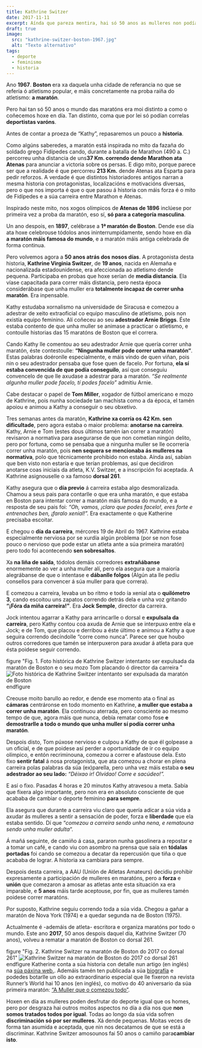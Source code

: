 ```yaml
---
title: Kathrine Switzer
date: 2017-11-11
excerpt: Aínda que pareza mentira, hai só 50 anos as mulleres non podían correr maratóns. Kathrine Switzer amosounos na maratón de Boston o camiño para cambiar as cousas.
draft: true
image:
  src: "kathrine-switzer-boston-1967.jpg"
  alt: "Texto alternativo"
tags:
  - deporte
  - feminismo
  - historia
---
```


Ano **1967**. **Boston** era xa daquela unha cidade de referancia no que se refería ó atletismo popular, e máis concretamente na proba raíña do atletismo: **a maratón**.

Pero hai tan só 50 anos o mundo das maratóns era moi distinto a como o coñecemos hoxe en día. Tan distinto, coma que por lei só podían correlas **deportistas varóns**.

Antes de contar a proeza de “Kathy”, repasaremos un pouco a **historia**.

Como algúns saberedes, a maratón está inspirada no mito da fazaña do soldado grego Fidípedes cando, durante a batalla de Marathon (490 a. C.) percorreu unha distancia de uns**37 Km. correndo dende Marathon ata Atenas** para anunciar a victoria sobre os persas. E digo mito, porque parece ser que a realidade é que percorreu **213 Km.** dende Atenas ata Esparta para pedir reforzos. A verdade é que distintos historiadores antigos narran a mesma historia con protagonistas, localizacións e motivacións diversas, pero o que nos importa é que o que pasou á historia con máis forza é o mito de Fidípedes e a súa carreira entre Marathon e Atenas.

Inspirado neste mito, nos xogos olímpicos de **Atenas de 1896** inclúese por primeira vez a proba da maratón, eso sí, **só para a categoría masculina**.

Un ano despois, en **1897**, celébrase a **1ª maratón de Boston**. Dende ese día ata hoxe celebrouse tódolos anos ininterrumpidamente, sendo hoxe en día **a maratón máis famosa do mundo**, e a maratón máis antiga celebrada de forma continua.

Pero volvemos agora a **50 anos atrás dos nosos días**. A protagonista desta historia, **Kathrine Virginia Switzer**, de **19 anos**, nacida en Alemaña e nacionalizada estadounidense, era afeccionada ao atletismo dende pequena. Participaba en probas que hoxe serían de **media distancia**. Ela víase capacitada para correr máis distancia, pero nesta época considerábase que unha muller era **totalmente incapaz de correr unha maratón**. Era inpensable.

Kathy estudaba xornalismo na universidade de Siracusa e comezou a adestrar de xeito extraoficial co equipo masculino de atletismo, pois non existía equipo feminino. Alí coñeceu ao seu **adestrador Arnie Briggs**. Éste estaba contento de que unha muller se animase a practicar o atletismo, e contoulle historias das 15 maratóns de Boston que el correra.

Cando Kathy lle comentou ao seu adestrador Arnie que quería correr unha maratón, éste contestoulle: **“Ningunha muller pode correr unha maratón“**. Estas palabras doéronlle especialmente, e máis vindo de quen viñan, pois nin o seu adestrador pensaba que fose quen de facelo. Por fortuna, **ela sí estaba convencida de que podía conseguilo**, así que conseguiu convencelo de que lle axudase a adestrar para a maratón. *“Se realmente algunha muller pode facelo, tí podes facelo”* admitiu Arnie.

Cabe destacar o papel de **Tom Miller**, xogador de fútbol americano e mozo de Kathrine, pois nunha sociedade tan machista como a da época, el tamén apoiou e animou a Kathy a conseguir o seu obxetivo.

Tres semanas antes da maratón, **Kathrine xa corría os 42 Km. sen dificultade**, pero agora estaba o maior problema: **anotarse na carreira**. Kathy, Arnie e Tom (estes dous últimos tamén ían correr a maratón) revisaron a normativa para asegurarse de que non cometían ningún delito, pero por fortuna, como se pensaba que a ningunha muller se lle ocorrería correr unha maratón, pois **nen sequera se mencionaba ás mulleres na normativa**, polo que técnicamente prohibido non estaba. Aínda así, sabían que ben visto non estaría e que terían problemas, así que decidiron anotarse coas iniciais da atleta, K.V. Switzer, e a inscripción foi aceptada. A Kathrine asignouselle o xa famoso **dorsal 261**.

Kathy asegura que o **día previo** á carreira estaba algo desmoralizada. Chamou a seus pais para contarlle o que era unha maratón, e que estaba en Boston para intentar correr a maratón máis famosa do mundo, e a resposta de seu pais foi: *“Oh, vamos, ¡claro que podes facelo!, eres forte e entrenaches ben, ¡faralo xenial!”.* Era exactamente o que Katherine precisaba escoitar.

E chegou o **día da carreira**, mércores 19 de Abril do 1967. Kathrine estaba especialmente nerviosa por se xurdía algún problema (por se non fose pouco o nervioso que pode estar un atleta ante a súa primeira maratón) pero todo foi acontecendo **sen sobresaltos**.

Xa **na liña de saída**, tódolos demáis corredores **extrañábanse** enormemente ao ver a unha muller alí, pero ela asegura que a maioría alegrábanse de que o intentase e **dábanlle folgos** (Algún ata lle pedíu consellos para convencer á súa muller para que correra).

E comezou a carreira, levaba un bo ritmo e todo ía xenial ata o **quilómetro 3**, cando escoitou uns zapatos correndo detrás dela e unha voz gritando **“¡Fóra da miña carreira!”**. Era **Jock Semple**, director da carreira.

Jock intentou agarrar a Kathy para arrincarlle o dorsal e **expulsala da carreira**, pero Kathy contou coa axuda de Arnie que se interpuxo entre ela e Jock; e de Tom, que placou e derribou a éste último e animou a Kathy a que seguira correndo decíndolle “corre como nunca”. Parece ser que houbo outros corredores que tamén se interpuxeron para axudar á atleta para que ésta poidese seguir correndo.

figure "Fig. 1. Foto histórica de Kathrine Switzer intentanto ser expulsada da maratón de Boston e o seu mozo Tom placando ó director da carreira
"
![Foto histórica de Kathrine Switzer intentanto ser expulsada da maratón de Boston](imaxes/kathrine-switzer-boston-1967.jpg)
endfigure

Creouse moito barullo ao redor, e dende ese momento ata o final as **cámaras** centráronse en todo momento en Kathrine, **a muller que estaba a correr unha maratón**. Ela continuou aterrada, pero consciente ao mesmo tempo de que, agora máis que nunca, debía rematar como fose **e demostrarlle a todo o mundo que unha muller sí podía correr unha maratón**.

Despois disto, Tom púxose nervioso e culpou a Kathy de que él golpease a un oficial, e de que poidese así perder a oportunidade de ir co equipo olímpico, e entón recriminouna, comezou a correr e afastouse dela. Esto fixo **sentir fatal** á nosa protagonista, que ata comezou a chorar en plena carreira polas palabras da súa (ex)parella, pero unha vez máis estaba **o seu adestrador ao seu lado:** *“Déixao ir! Olvídao! Corre e sacúdeo!”.*

E así o fixo. Pasadas 4 horas e 20 minutos Kathy atravesou a meta. Sabía que fixera algo importante, pero non era en absoluto consciente de que acababa de cambiar o deporte feminino **para sempre**.

Ela asegura que durante a carreira viu claro que quería adicar a súa vida a axudar ás mulleres a sentir a sensación de poder, forza e **liberdade** que ela estaba sentido. Dí que “*comezou a carreira sendo unha nena, e rematouna sendo unha muller adulta*“.

Á mañá seguinte, de camiño á casa, pararon nunha gasolinera a repostar e a tomar un café, e cando viu con asombro na prensa que saía en **tódalas portadas** foi cando se comezou a decatar da repercusión que tiña o que acababa de lograr. A historia xa cambiara para sempre.

Despois desta carreira, a AAU (Unión de Atletas Amateurs) decidiu prohibir expresamente a participación de mulleres en maratóns, pero a **forza** e **unión** que comezaron a amosar as atletas ante esta situación xa era imparable, e **5 anos** máis tarde aceptouse, por fin, que as mulleres tamén poidese correr maratóns.

Por suposto, Kathrine seguiu correndo toda a súa vida. Chegou a gañar a maratón de Nova York (1974) e a quedar segunda na de Boston (1975).

Actualmente é -ademáis de atleta- escritora e organiza maratóns por todo o mundo.
Este ano **2017**, 50 anos despois daquel día, Kathrine Switzer (70 anos), volveu a rematar a maratón de Boston co dorsal 261.


figure "Fig. 2. Kathrine Switzer na maratón de Boston do 2017 co dorsal 261"
![Kathrine Switzer na maratón de Boston do 2017 co dorsal 261](kathrine-switzer-boston-2017.jpg)
endfigure
Katherine conta a súa historia con detalle nun artigo (en inglés) na [súa páxina web.](http://kathrineswitzer.com/about-kathrine/1967-boston-marathon-the-real-story/). Ademáis tamén ten publicada a súa [biografía](https://www.amazon.es/Marathon-Woman-Running-Revolutionize-Womens/dp/0738213292/ref=sr_1_1?ie=UTF8&qid=1510394806&sr=8-1&keywords=marathon+woman) e podedes botarlle un ollo ao extraordinario especial que lle fixeron na revista Runner’s World hai 10 anos (en inglés), co motivo do 40 aniversario da súa primeira maratón: [“A Muller que o comezou todo”](http://kathrineswitzer.com/site/wp-content/uploads/SwitzerStory_RunnersWorld.pdf).

Hoxen en día as mulleres poden desfrutar do deporte igual que os homes, pero por desgraza hai outros moitos aspectos no día a día nos que **non somos tratados todos por igual**. Todas ao longo da súa vida sofren **discriminación só por ser mulleres**. Xá dende pequenas. Moitas veces de forma tan asumida e aceptada, que nin nos decatamos de que se está a discriminar. Kathrine Switzer amosounos fai 50 anos o camiño para**cambiar isto**.
